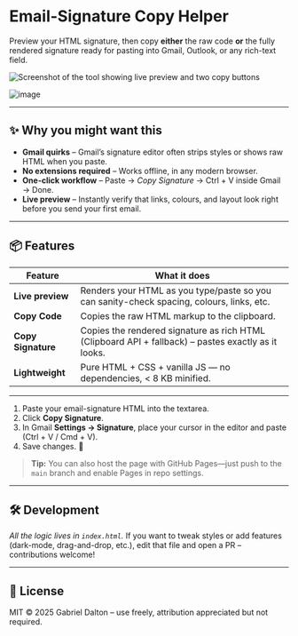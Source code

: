# Email-Signature Copy Helper

Preview your HTML signature, then copy **either** the raw code **or** the fully rendered signature ready for pasting into Gmail, Outlook, or any rich-text field.

![Screenshot of the tool showing live preview and two copy buttons](![image](https://github.com/user-attachments/assets/1c17a422-349b-4eff-adc3-5d6b9eb12bad)
)

![image](https://github.com/user-attachments/assets/4edcbd45-353c-4696-8b1e-29c4ad00d0bf)


---

## ✨ Why you might want this

* **Gmail quirks** – Gmail’s signature editor often strips styles or shows raw HTML when you paste.  
* **No extensions required** – Works offline, in any modern browser.  
* **One-click workflow** – Paste → *Copy Signature* → Ctrl + V inside Gmail → Done.  
* **Live preview** – Instantly verify that links, colours, and layout look right before you send your first email.

---

## 📦 Features

| Feature | What it does |
|---------|--------------|
| **Live preview** | Renders your HTML as you type/paste so you can sanity-check spacing, colours, links, etc. |
| **Copy Code** | Copies the raw HTML markup to the clipboard. |
| **Copy Signature** | Copies the rendered signature as rich HTML (Clipboard API + fallback) – pastes exactly as it looks. |
| **Lightweight** | Pure HTML + CSS + vanilla JS — no dependencies, < 8 KB minified. |

---

1. Paste your email-signature HTML into the textarea.
2. Click **Copy Signature**.
3. In Gmail **Settings → Signature**, place your cursor in the editor and paste (Ctrl + V / Cmd + V).
4. Save changes. 🎉

> **Tip:** You can also host the page with GitHub Pages—just push to the `main` branch and enable Pages in repo settings.

---

## 🛠 Development

*All the logic lives in `index.html`.*
If you want to tweak styles or add features (dark-mode, drag-and-drop, etc.), edit that file and open a PR – contributions welcome!

---

## 📝 License

MIT © 2025 Gabriel Dalton – use freely, attribution appreciated but not required.
